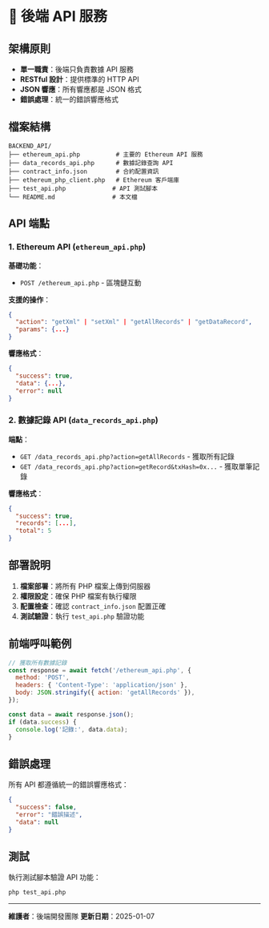 # 🔧 後端 API 服務

## 架構原則

- **單一職責**：後端只負責數據 API 服務
- **RESTful 設計**：提供標準的 HTTP API
- **JSON 響應**：所有響應都是 JSON 格式
- **錯誤處理**：統一的錯誤響應格式

## 檔案結構

```
BACKEND_API/
├── ethereum_api.php          # 主要的 Ethereum API 服務
├── data_records_api.php      # 數據記錄查詢 API
├── contract_info.json        # 合約配置資訊
├── ethereum_php_client.php   # Ethereum 客戶端庫
├── test_api.php             # API 測試腳本
└── README.md                # 本文檔
```

## API 端點

### 1. Ethereum API (`ethereum_api.php`)

**基礎功能**：

- `POST /ethereum_api.php` - 區塊鏈互動

**支援的操作**：

```json
{
  "action": "getXml" | "setXml" | "getAllRecords" | "getDataRecord",
  "params": {...}
}
```

**響應格式**：

```json
{
  "success": true,
  "data": {...},
  "error": null
}
```

### 2. 數據記錄 API (`data_records_api.php`)

**端點**：

- `GET /data_records_api.php?action=getAllRecords` - 獲取所有記錄
- `GET /data_records_api.php?action=getRecord&txHash=0x...` - 獲取單筆記錄

**響應格式**：

```json
{
  "success": true,
  "records": [...],
  "total": 5
}
```

## 部署說明

1. **檔案部署**：將所有 PHP 檔案上傳到伺服器
2. **權限設定**：確保 PHP 檔案有執行權限
3. **配置檢查**：確認 `contract_info.json` 配置正確
4. **測試驗證**：執行 `test_api.php` 驗證功能

## 前端呼叫範例

```javascript
// 獲取所有數據記錄
const response = await fetch('/ethereum_api.php', {
  method: 'POST',
  headers: { 'Content-Type': 'application/json' },
  body: JSON.stringify({ action: 'getAllRecords' }),
});

const data = await response.json();
if (data.success) {
  console.log('記錄:', data.data);
}
```

## 錯誤處理

所有 API 都遵循統一的錯誤響應格式：

```json
{
  "success": false,
  "error": "錯誤描述",
  "data": null
}
```

## 測試

執行測試腳本驗證 API 功能：

```bash
php test_api.php
```

---

**維護者**：後端開發團隊
**更新日期**：2025-01-07
